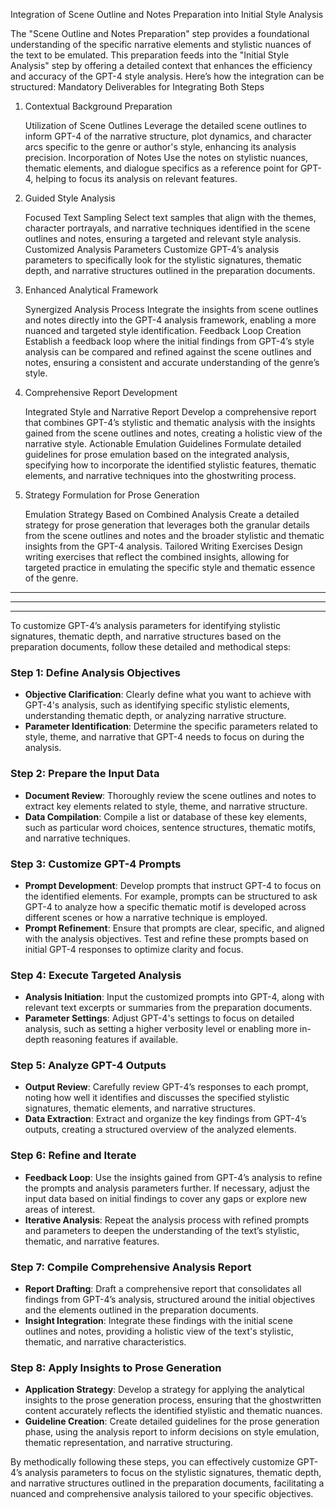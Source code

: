 Integration of Scene Outline and Notes Preparation into Initial Style Analysis

The "Scene Outline and Notes Preparation" step provides a foundational understanding of the specific narrative elements and stylistic nuances of the text to be emulated. This preparation feeds into the "Initial Style Analysis" step by offering a detailed context that enhances the efficiency and accuracy of the GPT-4 style analysis. Here’s how the integration can be structured:
Mandatory Deliverables for Integrating Both Steps
1. Contextual Background Preparation

    Utilization of Scene Outlines
        Leverage the detailed scene outlines to inform GPT-4 of the narrative structure, plot dynamics, and character arcs specific to the genre or author's style, enhancing its analysis precision.
    Incorporation of Notes
        Use the notes on stylistic nuances, thematic elements, and dialogue specifics as a reference point for GPT-4, helping to focus its analysis on relevant features.

2. Guided Style Analysis

    Focused Text Sampling
        Select text samples that align with the themes, character portrayals, and narrative techniques identified in the scene outlines and notes, ensuring a targeted and relevant style analysis.
    Customized Analysis Parameters
        Customize GPT-4’s analysis parameters to specifically look for the stylistic signatures, thematic depth, and narrative structures outlined in the preparation documents.

3. Enhanced Analytical Framework

    Synergized Analysis Process
        Integrate the insights from scene outlines and notes directly into the GPT-4 analysis framework, enabling a more nuanced and targeted style identification.
    Feedback Loop Creation
        Establish a feedback loop where the initial findings from GPT-4’s style analysis can be compared and refined against the scene outlines and notes, ensuring a consistent and accurate understanding of the genre’s style.

4. Comprehensive Report Development

    Integrated Style and Narrative Report
        Develop a comprehensive report that combines GPT-4’s stylistic and thematic analysis with the insights gained from the scene outlines and notes, creating a holistic view of the narrative style.
    Actionable Emulation Guidelines
        Formulate detailed guidelines for prose emulation based on the integrated analysis, specifying how to incorporate the identified stylistic features, thematic elements, and narrative techniques into the ghostwriting process.

5. Strategy Formulation for Prose Generation

    Emulation Strategy Based on Combined Analysis
        Create a detailed strategy for prose generation that leverages both the granular details from the scene outlines and notes and the broader stylistic and thematic insights from the GPT-4 analysis.
    Tailored Writing Exercises
        Design writing exercises that reflect the combined insights, allowing for targeted practice in emulating the specific style and thematic essence of the genre.



---
---
---

To customize GPT-4’s analysis parameters for identifying stylistic signatures, thematic depth, and narrative structures based on the preparation documents, follow these detailed and methodical steps:

### Step 1: Define Analysis Objectives
- **Objective Clarification**: Clearly define what you want to achieve with GPT-4's analysis, such as identifying specific stylistic elements, understanding thematic depth, or analyzing narrative structure.
- **Parameter Identification**: Determine the specific parameters related to style, theme, and narrative that GPT-4 needs to focus on during the analysis.

### Step 2: Prepare the Input Data
- **Document Review**: Thoroughly review the scene outlines and notes to extract key elements related to style, theme, and narrative structure.
- **Data Compilation**: Compile a list or database of these key elements, such as particular word choices, sentence structures, thematic motifs, and narrative techniques.

### Step 3: Customize GPT-4 Prompts
- **Prompt Development**: Develop prompts that instruct GPT-4 to focus on the identified elements. For example, prompts can be structured to ask GPT-4 to analyze how a specific thematic motif is developed across different scenes or how a narrative technique is employed.
- **Prompt Refinement**: Ensure that prompts are clear, specific, and aligned with the analysis objectives. Test and refine these prompts based on initial GPT-4 responses to optimize clarity and focus.

### Step 4: Execute Targeted Analysis
- **Analysis Initiation**: Input the customized prompts into GPT-4, along with relevant text excerpts or summaries from the preparation documents.
- **Parameter Settings**: Adjust GPT-4's settings to focus on detailed analysis, such as setting a higher verbosity level or enabling more in-depth reasoning features if available.

### Step 5: Analyze GPT-4 Outputs
- **Output Review**: Carefully review GPT-4’s responses to each prompt, noting how well it identifies and discusses the specified stylistic signatures, thematic elements, and narrative structures.
- **Data Extraction**: Extract and organize the key findings from GPT-4’s outputs, creating a structured overview of the analyzed elements.

### Step 6: Refine and Iterate
- **Feedback Loop**: Use the insights gained from GPT-4’s analysis to refine the prompts and analysis parameters further. If necessary, adjust the input data based on initial findings to cover any gaps or explore new areas of interest.
- **Iterative Analysis**: Repeat the analysis process with refined prompts and parameters to deepen the understanding of the text’s stylistic, thematic, and narrative features.

### Step 7: Compile Comprehensive Analysis Report
- **Report Drafting**: Draft a comprehensive report that consolidates all findings from GPT-4’s analysis, structured around the initial objectives and the elements outlined in the preparation documents.
- **Insight Integration**: Integrate these findings with the initial scene outlines and notes, providing a holistic view of the text's stylistic, thematic, and narrative characteristics.

### Step 8: Apply Insights to Prose Generation
- **Application Strategy**: Develop a strategy for applying the analytical insights to the prose generation process, ensuring that the ghostwritten content accurately reflects the identified stylistic and thematic nuances.
- **Guideline Creation**: Create detailed guidelines for the prose generation phase, using the analysis report to inform decisions on style emulation, thematic representation, and narrative structuring.

By methodically following these steps, you can effectively customize GPT-4’s analysis parameters to focus on the stylistic signatures, thematic depth, and narrative structures outlined in the preparation documents, facilitating a nuanced and comprehensive analysis tailored to your specific objectives.